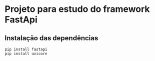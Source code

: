 Projeto para estudo do framework FastApi
========================================

## Instalação das dependências
```
pip install fastapi
pip install uvicorn
```